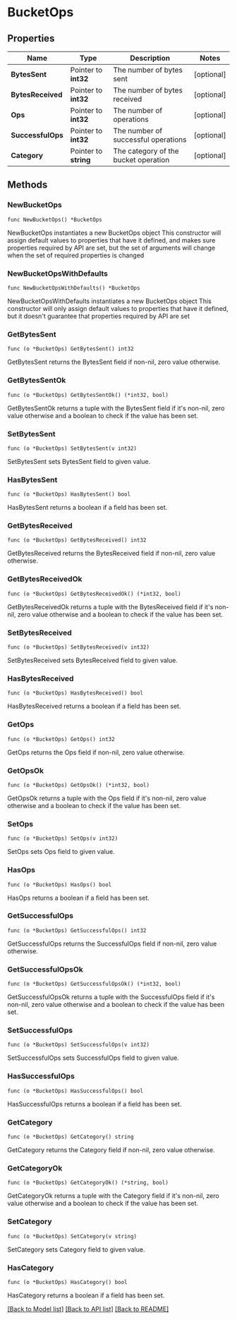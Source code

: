 # BucketOps

## Properties

Name | Type | Description | Notes
------------ | ------------- | ------------- | -------------
**BytesSent** | Pointer to **int32** | The number of bytes sent | [optional] 
**BytesReceived** | Pointer to **int32** | The number of bytes received | [optional] 
**Ops** | Pointer to **int32** | The number of operations | [optional] 
**SuccessfulOps** | Pointer to **int32** | The number of successful operations | [optional] 
**Category** | Pointer to **string** | The category of the bucket operation | [optional] 

## Methods

### NewBucketOps

`func NewBucketOps() *BucketOps`

NewBucketOps instantiates a new BucketOps object
This constructor will assign default values to properties that have it defined,
and makes sure properties required by API are set, but the set of arguments
will change when the set of required properties is changed

### NewBucketOpsWithDefaults

`func NewBucketOpsWithDefaults() *BucketOps`

NewBucketOpsWithDefaults instantiates a new BucketOps object
This constructor will only assign default values to properties that have it defined,
but it doesn't guarantee that properties required by API are set

### GetBytesSent

`func (o *BucketOps) GetBytesSent() int32`

GetBytesSent returns the BytesSent field if non-nil, zero value otherwise.

### GetBytesSentOk

`func (o *BucketOps) GetBytesSentOk() (*int32, bool)`

GetBytesSentOk returns a tuple with the BytesSent field if it's non-nil, zero value otherwise
and a boolean to check if the value has been set.

### SetBytesSent

`func (o *BucketOps) SetBytesSent(v int32)`

SetBytesSent sets BytesSent field to given value.

### HasBytesSent

`func (o *BucketOps) HasBytesSent() bool`

HasBytesSent returns a boolean if a field has been set.

### GetBytesReceived

`func (o *BucketOps) GetBytesReceived() int32`

GetBytesReceived returns the BytesReceived field if non-nil, zero value otherwise.

### GetBytesReceivedOk

`func (o *BucketOps) GetBytesReceivedOk() (*int32, bool)`

GetBytesReceivedOk returns a tuple with the BytesReceived field if it's non-nil, zero value otherwise
and a boolean to check if the value has been set.

### SetBytesReceived

`func (o *BucketOps) SetBytesReceived(v int32)`

SetBytesReceived sets BytesReceived field to given value.

### HasBytesReceived

`func (o *BucketOps) HasBytesReceived() bool`

HasBytesReceived returns a boolean if a field has been set.

### GetOps

`func (o *BucketOps) GetOps() int32`

GetOps returns the Ops field if non-nil, zero value otherwise.

### GetOpsOk

`func (o *BucketOps) GetOpsOk() (*int32, bool)`

GetOpsOk returns a tuple with the Ops field if it's non-nil, zero value otherwise
and a boolean to check if the value has been set.

### SetOps

`func (o *BucketOps) SetOps(v int32)`

SetOps sets Ops field to given value.

### HasOps

`func (o *BucketOps) HasOps() bool`

HasOps returns a boolean if a field has been set.

### GetSuccessfulOps

`func (o *BucketOps) GetSuccessfulOps() int32`

GetSuccessfulOps returns the SuccessfulOps field if non-nil, zero value otherwise.

### GetSuccessfulOpsOk

`func (o *BucketOps) GetSuccessfulOpsOk() (*int32, bool)`

GetSuccessfulOpsOk returns a tuple with the SuccessfulOps field if it's non-nil, zero value otherwise
and a boolean to check if the value has been set.

### SetSuccessfulOps

`func (o *BucketOps) SetSuccessfulOps(v int32)`

SetSuccessfulOps sets SuccessfulOps field to given value.

### HasSuccessfulOps

`func (o *BucketOps) HasSuccessfulOps() bool`

HasSuccessfulOps returns a boolean if a field has been set.

### GetCategory

`func (o *BucketOps) GetCategory() string`

GetCategory returns the Category field if non-nil, zero value otherwise.

### GetCategoryOk

`func (o *BucketOps) GetCategoryOk() (*string, bool)`

GetCategoryOk returns a tuple with the Category field if it's non-nil, zero value otherwise
and a boolean to check if the value has been set.

### SetCategory

`func (o *BucketOps) SetCategory(v string)`

SetCategory sets Category field to given value.

### HasCategory

`func (o *BucketOps) HasCategory() bool`

HasCategory returns a boolean if a field has been set.


[[Back to Model list]](../README.md#documentation-for-models) [[Back to API list]](../README.md#documentation-for-api-endpoints) [[Back to README]](../README.md)


